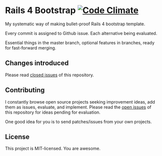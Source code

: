 # Rails 4 Bootstrap [![Code Climate][codeclimate-img-url]][codeclimate-url] 

[codeclimate-img-url]: https://codeclimate.com/github/sheerun/rails4-bootstrap.png
[codeclimate-url]: https://codeclimate.com/github/sheerun/rails4-bootstrap

My systematic way of making bullet-proof Rails 4 bootstrap template.

Every commit is assigned to Github issue. Each alternative being evaluated.

Essential things in the master branch, optional features in branches, ready for fast-forward merging.

## Changes introduced

Please read [closed issues](https://github.com/sheerun/rails4-bootstrap/issues?state=closed) of this repository.

## Contributing

I constantly browse open source projects seeking improvement ideas, add them as issues, evaluate, and implement. Please read the [open issues](https://github.com/sheerun/rails4-bootstrap/issues?state=open) of this repository for ideas pending for evaluation.

One good idea for you is to send patches/issues from your own projects.

## License

This project is MIT-licensed. You are awesome.
